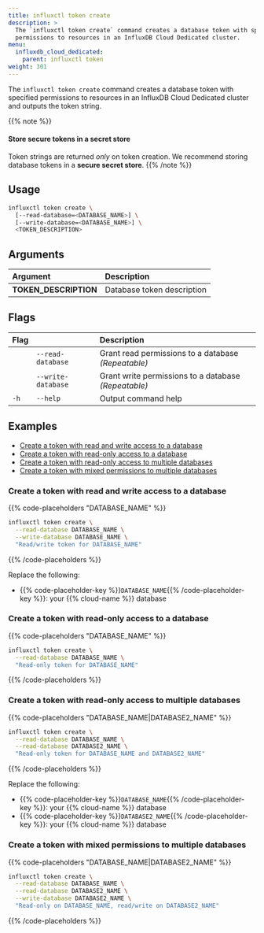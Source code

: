 ```yaml
---
title: influxctl token create
description: >
  The `influxctl token create` command creates a database token with specified
  permissions to resources in an InfluxDB Cloud Dedicated cluster.
menu:
  influxdb_cloud_dedicated:
    parent: influxctl token
weight: 301
---
```


The `influxctl token create` command creates a database token with specified
permissions to resources in an InfluxDB Cloud Dedicated cluster and outputs
the token string.

{{% note %}}
#### Store secure tokens in a secret store

Token strings are returned _only_ on token creation.
We recommend storing database tokens in a **secure secret store**.
{{% /note %}}

## Usage

```sh
influxctl token create \
  [--read-database=<DATABASE_NAME>] \
  [--write-database=<DATABASE_NAME>] \
  <TOKEN_DESCRIPTION>
```

## Arguments

| Argument              | Description                |
| :-------------------- | :------------------------- |
| **TOKEN_DESCRIPTION** | Database token description |

## Flags

| Flag |                    | Description                                        |
| :--- | :----------------- | :------------------------------------------------- |
|      | `--read-database`  | Grant read permissions to a database _(Repeatable)_ |
|      | `--write-database` | Grant write permissions to a database _(Repeatable)_ |
| `-h` | `--help`           | Output command help                                |

## Examples

- [Create a token with read and write access to a database](#create-a-token-with-read-and-write-access-to-a-database)
- [Create a token with read-only access to a database](#create-a-token-with-read-only-access-to-a-database)
- [Create a token with read-only access to multiple databases](#create-a-token-with-read-only-access-to-multiple-databases)
- [Create a token with mixed permissions to multiple databases](#create-a-token-with-mixed-permissions-on-multiple-databases)

### Create a token with read and write access to a database

{{% code-placeholders "DATABASE_NAME" %}}
```sh
influxctl token create \
  --read-database DATABASE_NAME \
  --write-database DATABASE_NAME \
  "Read/write token for DATABASE_NAME"
```
{{% /code-placeholders %}}

Replace the following:

- {{% code-placeholder-key %}}`DATABASE_NAME`{{% /code-placeholder-key %}}: your {{% cloud-name %}} database

### Create a token with read-only access to a database

{{% code-placeholders "DATABASE_NAME" %}}
```sh
influxctl token create \
  --read-database DATABASE_NAME \
  "Read-only token for DATABASE_NAME"
```
{{% /code-placeholders %}}

### Create a token with read-only access to multiple databases

{{% code-placeholders "DATABASE_NAME|DATABASE2_NAME" %}}
```sh
influxctl token create \
  --read-database DATABASE_NAME \
  --read-database DATABASE2_NAME \
  "Read-only token for DATABASE_NAME and DATABASE2_NAME"
```
{{% /code-placeholders %}}

Replace the following:

- {{% code-placeholder-key %}}`DATABASE_NAME`{{% /code-placeholder-key %}}: your {{% cloud-name %}} database
- {{% code-placeholder-key %}}`DATABASE2_NAME`{{% /code-placeholder-key %}}: your {{% cloud-name %}} database

### Create a token with mixed permissions to multiple databases

{{% code-placeholders "DATABASE_NAME|DATABASE2_NAME" %}}
```sh
influxctl token create \
  --read-database DATABASE_NAME \
  --read-database DATABASE2_NAME \
  --write-database DATABASE2_NAME \
  "Read-only on DATABASE_NAME, read/write on DATABASE2_NAME"
```
{{% /code-placeholders %}}
